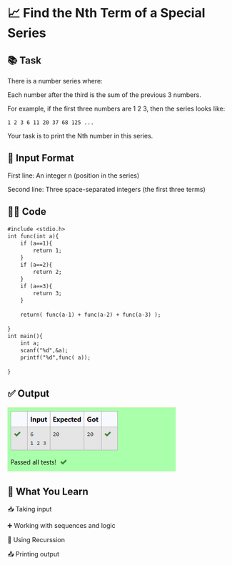 # 📈 Find the Nth Term of a Special Series
## 📚 Task
There is a number series where:

Each number after the third is the sum of the previous 3 numbers.

For example, if the first three numbers are 1 2 3, then the series looks like:
```
1 2 3 6 11 20 37 68 125 ...
```
Your task is to print the Nth number in this series.

## 🧾 Input Format
First line: An integer n (position in the series)

Second line: Three space-separated integers (the first three terms)

## 🧑‍💻 Code
```
#include <stdio.h>
int func(int a){
    if (a==1){ 
        return 1;
    }
    if (a==2){ 
        return 2;
    }
    if (a==3){ 
        return 3;
    }
    
    return( func(a-1) + func(a-2) + func(a-3) );
    
}
int main(){
    int a;
    scanf("%d",&a);
    printf("%d",func( a));
    
}
```

## ✅ Output
![alt text](image-2.png)

## 🧠 What You Learn
📥 Taking input

➕ Working with sequences and logic

🔁 Using Recurssion

📤 Printing output

